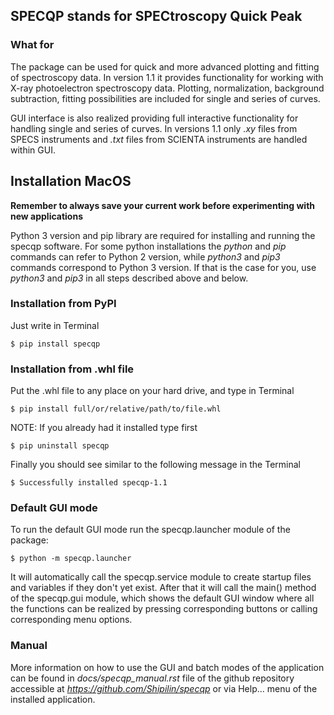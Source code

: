 ## SPECQP stands for SPECtroscopy Quick Peak

### What for

The package can be used for quick and more advanced plotting and fitting of spectroscopy
data. In version 1.1 it provides functionality for working with X-ray photoelectron spectroscopy
data. Plotting, normalization, background subtraction, fitting possibilities are included for 
single and series of curves.
 
GUI interface is also realized providing full interactive functionality for handling single
and series of curves. In versions 1.1 only *.xy* files from SPECS instruments and *.txt* files
from SCIENTA instruments are handled within GUI.

## Installation MacOS

**Remember to always save your current work before experimenting with new applications**

Python 3 version and pip library are required for installing and running the specqp software.
For some python installations the *python* and *pip* commands can refer to Python 2 version, while *python3*
and *pip3* commands correspond to Python 3 version. If that is the case for you, use *python3* and *pip3* in all
steps described above and below.

### Installation from PyPI

Just write in Terminal

    $ pip install specqp

### Installation from .whl file

Put the .whl file to any place on your hard drive, and type in Terminal

    $ pip install full/or/relative/path/to/file.whl

NOTE: If you already had it installed type first

    $ pip uninstall specqp

Finally you should see similar to the following message in the Terminal

    $ Successfully installed specqp-1.1

### Default GUI mode

To run the default GUI mode run the specqp.launcher module of the package:

    $ python -m specqp.launcher

It will automatically call the specqp.service module to create startup files and variables
if they don't yet exist. After that it will call the main() method of the specqp.gui module,
which shows the default GUI window where all the functions can be realized by pressing
corresponding buttons or calling corresponding menu options.

### Manual

More information on how to use the GUI and batch modes of the application can be found in *docs/specqp_manual.rst* 
file of the github repository accessible at *https://github.com/Shipilin/specqp* 
or via Help... menu of the installed application.